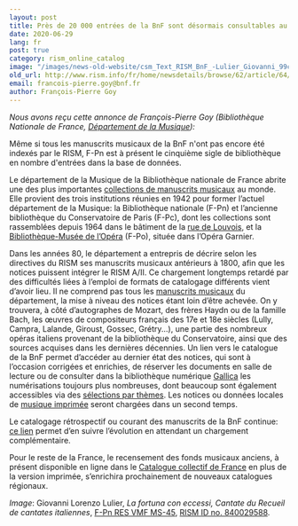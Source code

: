 ```yaml
---
layout: post
title: Près de 20 000 entrées de la BnF sont désormais consultables au RISM
date: 2020-06-29
lang: fr
post: true
category: rism_online_catalog
image: "/images/news-old-website/csm_Text_RISM_BnF_-Lulier_Giovanni_99c85d3c4e.jpg"
old_url: http://www.rism.info/fr/home/newsdetails/browse/62/article/64/almost-20000-records-from-the-bnf-now-also-in-rism.html
email: francois-pierre.goy@bnf.fr
author: François-Pierre Goy
---
```


_Nous avons reçu cette annonce de François-Pierre Goy (Bibliothèque Nationale de France, [Département de la Musique](https://www.bnf.fr/fr/departement-de-la-musique "Ouvre un lien externe dans une nouvelle fenêtre")):_

Même si tous les manuscrits musicaux de la BnF n'ont pas encore été indexés par le RISM, F-Pn est à présent le cinquième sigle de bibliothèque en nombre d'entrées dans la base de données.

Le département de la Musique de la Bibliothèque nationale de France abrite une des plus importantes [collections de manuscrits musicaux](https://catalogue.bnf.fr/affinerAdv.do?mots0=&mots1=&mots2=&mots3=&mots4=&pageRech=rav&facPays=&suppPhys=&faclocs=RICH_MUSQIUE&facDocs=&facNots=&facSpec=&typoCarto=&typoIcono=&typoAudio=&typoMus=FacTypPart%3BMusMan&typoNumis=&langue0=&langue1=&langue2=&langue3=&langue4=&datepub=&dateCreaSpec=&dateEnregistrement=&typeDatePer=&corpus=&index=&numNotice=&listeAffinages=FacLocal_Lcl2AHdjGim&affinageSupprimer=true&codeFacetteAffine=FacLocal&valeurFacetteAffine=Lcl2AHdjGim&afficheRegroup=false&trouveDansFiltre=&triResultParPage=1&nbResultParPage=100&critereRecherche=) au monde. Elle provient des trois institutions réunies en 1942 pour former l’actuel département de la Musique: la Bibliothèque nationale (F-Pn) et l’ancienne bibliothèque du Conservatoire de Paris (F-Pc), dont les collections sont rassemblées depuis 1964 dans le bâtiment de la [rue de Louvois](https://catalogue.bnf.fr/changerPageAdv.do?mots0=&mots1=&mots2=&mots3=&mots4=&facPays=&suppPhys=&faclocs=RICH_MUSQIUE&facDocs=&facNots=&facSpec=&typoCarto=&typoIcono=&typoAudio=&typoMus=FacTypPart;MusMan&typoNumis=&typoPerio=&langue0=&langue1=&langue2=&langue3=&langue4=&datepub=&dateCreaSpec=&dateEnregistrement=&typeDatePer=&corpus=&index=&numNotice=&listeAffinages=&nbResultParPage=100&afficheRegroup=false&pageEnCours=1&trouveDansFiltre=&trouverDansActif=false&triResultParPage=1&critereRecherche=&issn=&pageRech=rav), et la [Bibliothèque-Musée de l’Opéra](https://catalogue.bnf.fr/changerPageAdv.do?mots0=&mots1=&mots2=&mots3=&mots4=&facPays=&suppPhys=&faclocs=REC_OPERA&facDocs=&facNots=&facSpec=&typoCarto=&typoIcono=&typoAudio=&typoMus=FacTypPart;MusMan&typoNumis=&typoPerio=&langue0=&langue1=&langue2=&langue3=&langue4=&datepub=&dateCreaSpec=&dateEnregistrement=&typeDatePer=&corpus=&index=&numNotice=&listeAffinages=&nbResultParPage=100&afficheRegroup=false&pageEnCours=1&trouveDansFiltre=&trouverDansActif=false&triResultParPage=1&critereRecherche=&issn=&pageRech=rav) (F-Po), située dans l’Opéra Garnier.

Dans les années 80, le département a entrepris de décrire selon les directives du RISM ses manuscrits musicaux antérieurs à 1800, afin que les notices puissent intégrer le RISM A/II. Ce chargement longtemps retardé par des difficultés liées à l’emploi de formats de catalogage différents vient d’avoir lieu. Il ne comprend pas tous les [manuscrits musicaux](https://catalogue.bnf.fr/changerPageAdv.do?mots0=&mots1=&mots2=&mots3=&mots4=&facPays=&suppPhys=&faclocs=RICH_MUSQIUE&facDocs=&facNots=&facSpec=&typoCarto=&typoIcono=&typoAudio=&typoMus=FacTypPart;MusMan&typoNumis=&typoPerio=&langue0=&langue1=&langue2=&langue3=&langue4=&datepub=&dateCreaSpec=&dateEnregistrement=&typeDatePer=&corpus=&index=&numNotice=&listeAffinages=&nbResultParPage=10&afficheRegroup=false&pageEnCours=1&trouveDansFiltre=&trouverDansActif=false&triResultParPage=1&critereRecherche=&issn=&pageRech=rav) du département, la mise à niveau des notices étant loin d’être achevée. On y trouvera, à côté d’autographes de Mozart, des frères Haydn ou de la famille Bach, les œuvres de compositeurs français des 17e et 18e siècles (Lully, Campra, Lalande, Giroust, Gossec, Grétry...), une partie des nombreux opéras italiens provenant de la bibliothèque du Conservatoire, ainsi que des sources acquises dans les dernières décennies. Un lien vers le catalogue de la BnF permet d’accéder au dernier état des notices, qui sont à l’occasion corrigées et enrichies, de réserver les documents en salle de lecture ou de consulter dans la bibliothèque numérique [Gallica](https://gallica.bnf.fr/) les numérisations toujours plus nombreuses, dont beaucoup sont également accessibles via des [sélections par thèmes](https://gallica.bnf.fr/html/und/partitions/partitions). Les notices ou données locales de [musique imprimée](https://catalogue.bnf.fr/changerPage.do?motRecherche=rismimp&index=&numNotice=&listeAffinages=&nbResultParPage=100&afficheRegroup=false&pageEnCours=1&trouveDansFiltre=NoticePRO&trouverDansActif=false&triResultParPage=1&critereRecherche=0&typeNotice=&pageRech=rsi) seront chargées dans un second temps.

Le catalogage rétrospectif ou courant des manuscrits de la BnF continue: [ce lien](https://catalogue.bnf.fr/affiner.do?motRecherche=rismmss&index=&numNotice=&listeAffinages=FacEnLigne_gallicaintramurosrech&afficheRegroup=false&trouveDansFiltre=NoticePRO&nbResultParPage=10&triResultParPage=1&critereRecherche=0&typeNotice=) permet d’en suivre l’évolution en attendant un chargement complémentaire.

Pour le reste de la France, le recensement des fonds musicaux anciens, à présent disponible en ligne dans le [Catalogue collectif de France](https://ccfr.bnf.fr/portailccfr/jsp/public/index.jsp?action=public_formsearch_sources_musicales) en plus de la version imprimée, s’enrichira prochainement de nouveaux catalogues régionaux.


_Image_: Giovanni Lorenzo Lulier, _La fortuna con eccessi,_ _Cantate du Recueil de cantates italiennes_, [F-Pn RES VMF MS-45](https://gallica.bnf.fr/ark:/12148/btv1b105073100/f7.item "Ouvre un lien externe dans une nouvelle fenêtre"), [RISM ID no. 840029588](https://opac.rism.info/search?id=840029588&View=rism "Ouvre un lien externe dans une nouvelle fenêtre").
